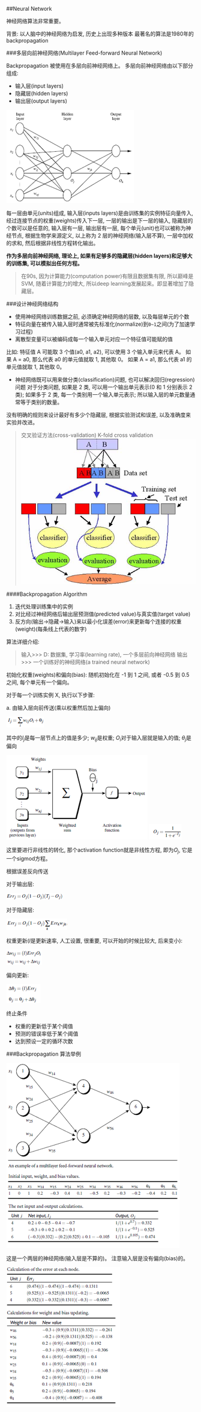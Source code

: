 ##Neural Network

神经网络算法非常重要。

背景: 以人脑中的神经网络为启发, 历史上出现多种版本
最著名的算法是1980年的backpropagation

###多层向前神经网络(Multilayer Feed-forward Neural Network)

Backpropagation 被使用在多层向前神经网络上。
多层向前神经网络由以下部分组成:
- 输入层(input layers)
- 隐藏层(hidden layers)
- 输出层(output layers)

![](../pic/nn-00.png)

每一层由单元(units)组成, 输入层(inputs layers)是由训练集的实例特征向量传入, 经过连接节点的权重(weights)传入下一层, 一层的输出是下一层的输入, 隐藏层的个数可以是任意的, 输入层有一层, 输出层有一层, 每个单元(unit)也可以被称为神经节点, 根据生物学来源定义, 以上称为 2 层的神经网络(输入层不算), 一层中加权的求和, 然后根据非线性方程转化输出。

**作为多层向前神经网络, 理论上, 如果有足够多的隐藏层(hidden layers)和足够大的训练集, 可以模拟出任何方程。**

> 在90s, 因为计算能力(computation power)有限且数据集有限, 所以巅峰是SVM, 随着计算能力的增大, 所以deep learning发展起来。即显著增加了隐藏层。


###设计神经网络结构

- 使用神经网络训练数据之前, 必须确定神经网络的层数, 以及每层单元的个数
- 特征向量在被传入输入层时通常被先标准化(normalize)到`0~1`之间(为了加速学习过程)
- 离散型变量可以被编码成每一个输入单元对应一个特征值可能赋的值

比如: 特征值 A 可能取 3 个值(a0, a1, a2), 可以使用 3 个输入单元来代表 A。
如果 A = a0, 那么代表 a0 的单元值就取 1, 其他取 0。
如果 A = a1, 那么代表 a1 的单元值就取 1, 其他取 0。

- 神经网络既可以用来做分类(classification)问题, 也可以解决回归(regression)问题
对于分类问题, 如果是 2 类, 可以用一个输出单元表示(0 和 1 分别表示 2 类);
如果多于 2 类, 每一个类别用一个输入单元表示;
所以输入层的单元数量通常等于类别的数量。

没有明确的规则来设计最好有多少个隐藏层, 根据实验测试和误差, 以及准确度来实验并改进。

> 交叉验证方法(cross-validation)
K-fold cross validation
![](../pic/nn-01.jpg)

####Backpropagation Algorithm

1. 迭代处理训练集中的实例
2. 对比经过神经网络后输出层预测值(predicted value)与真实值(target value)
3. 反方向(输出->隐藏->输入)来以最小化误差(error)来更新每个连接的权重(weight)(每条线上代表的数字)

算法详细介绍:

> 输入>>> D: 数据集, 学习率(learning rate), 一个多层前向神经网络
> 输出>>> 一个训练好的神经网络(a trained neural network)

初始化权重(weights)和偏向(bias): 随机初始化在 -1 到 1 之间, 或者 -0.5 到 0.5 之间, 每个单元有一个偏向。

对于每一个训练实例 X, 执行以下步骤:

a. 由输入层向前传送(乘以权重然后加上偏向)

![](../pic/nn-02.png)

其中的$I_j$是每一层节点上的值是多少; $w_{ij}$是权重; $O_i$对于输入层就是输入的值; $\theta_j$是偏向

![](../pic/nn-03.png)
![](../pic/nn-04.png)

这里要进行非线性的转化, 那个activation function就是非线性方程, 即为$O_j$, 它是一个sigmod方程。

根据误差反向传送

对于输出层:

![](../pic/nn-05.png)

对于隐藏层:

![](../pic/nn-06.png)

权重更新($l$是更新速率, 人工设置, 很重要, 可以开始的时候比较大, 后来变小):

![](../pic/nn-07.png)

偏向更新:

![](../pic/nn-08.png)


终止条件

- 权重的更新低于某个阈值
- 预测的错误率低于某个阈值
- 达到预设一定的循环次数


###Backpropagation 算法举例

![](../pic/nn-09.png)

这是一个两层的神经网络(输入层是不算的)。
注意输入层是没有偏向(bias)的。

![](../pic/nn-10.png)





